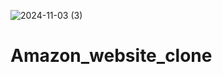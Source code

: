 ![2024-11-03 (3)](https://github.com/user-attachments/assets/dc71d1eb-3314-4dcc-bda0-4be33c49ca99)
# Amazon_website_clone
